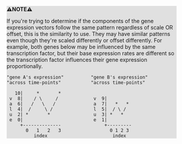<div style="margin:2em; background-color: #e0e0e0;">

<strong>⚠️NOTE️️️⚠️</strong>

If you're trying to determine if the components of the gene expression vectors follow the same pattern regardless of scale OR offset, this is the similarity to use. They may have similar patterns even though they're scaled differently or offset differently. For example, both genes below may be influenced by the same transcription factor, but their base expression rates are different so the transcription factor influences their gene expression proportionally.

```{svgbob}
"gene A's expression"          "gene B's expression"
"across time-points"           "across time-points"
                               
   10|     *       *                                    
 v  8|    / \     /             v  9|         
 a  6|   /   \   /              a  7|   *   * 
 l  4|  /     \ /               l  5|  / \ / 
 u  2| *       *                u  3| *   *  
 e  0|                          e  1| 
     +--------------                +---------
       0   1   2   3                  0 1 2 3 
          index                        index  
```
</div>

